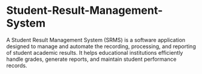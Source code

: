 # Student-Result-Management-System
 A Student Result Management System (SRMS) is a software application designed to manage and automate the recording, processing, and reporting of student academic results. It helps educational institutions efficiently handle grades, generate reports, and maintain student performance records.
